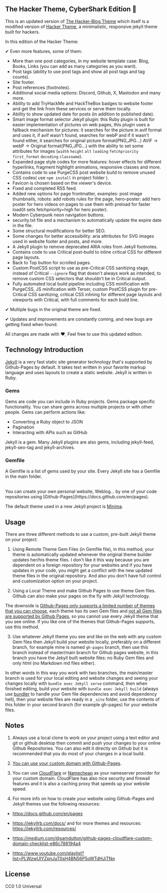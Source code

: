 ## The Hacker Theme, CyberShark Edition 🦈

This is an updated version of [The Hacker-Blog Theme](https://github.com/tocttou/hacker-blog) which itself is a modified version of [Hacker Theme](https://github.com/pages-themes/hacker), a minimalistic, responsive jekyll theme built for hackers.

In this edition of the Hacker Theme: 

✔ Even more features, some of them:

  - More than one post categories, in my website template case: Blog, Books, Links (you can add as many categories as you want).
  - Post tags (ability to use post tags and show all post tags and tag counts).
  - Site footer.
  - Post references (footnotes).
  - Additional social media options: Discord, Github, X, Mastodon and many more.
  - Ability to add TryHackMe and HackTheBox badges to website footer and get the link from these services or serve them locally.
  - Ability to show updated date for posts (in addition to published date).
  - Smart image format selector Jekyll plugin: this Ruby plugin is built for easier implementation of pictures on web pages, this plugin uses a fallback mechanism for pictures: it searches for the picture in avif format and uses it, if avif wasn't found, searches for webP and if it wasn't found either, it searches for original picture format(PNG,JPG...) AVIF -> webP -> Original format(PNG,JPG...) with the ability to set some attributes for images (`width` `height` `alt` `loading` `fetchpriority` `first_format` `decoding` `classname`).
  - Expanded page style codes for more features: hover effects for different hyperlinks, fragment highlight animations, responsive classes and more.
  - Contains code to use PurgeCSS post website build to remove unused CSS codes( use `npm install` in project folder ).
  - Favicon is chosen based on the viewer's device.
  - Fixed and completed RSS feed.
  - Added new options for page frontmatter, examples: post image thumbnails, robots: add robots rules for the page, hero-poster: add hero poster for hero videos on pages to use them with preload for faster load(it sets fetchpriority=high for hero poster).
  - Modern Cyberpunk neon navigation buttons.
  - security.txt file and a mechanism to automatically update the expire date in the file.
  - Some structural modifications for better SEO.
  - Some changes for better accessibility: aria attributes for SVG images used in website footer and posts, and more.
  - A Jekyll plugin to remove deprecated ARIA roles from Jekyll footnotes.
  - Contains code to use Critical post-build to inline critical CSS for different page layouts.
  - Back to Top button for scrolled pages.
  - Custom PostCSS script to use as pre-Critical CSS sanitizing stage, instead of Critical `--ignore` flag that doesn't always work as intended, to remove custom CSS selectors that shouldn't be in Critical output.
  - Fully automated local build pipeline including CSS minification with PurgeCSS, JS minification with Terser, custom PostCSS plugin for pre-Critical CSS sanitizing, critical CSS inlining for different page layouts and viewports with Critical, with full comments for each build line. 

✔ Multiple bugs in the original theme are fixed. 

✔ Updates and improvements are constantly coming, and new bugs are getting fixed when found.

All changes are made with ❤, Feel free to use this updated edition.

## Technology Introduction

[Jekyll](https://jekyllrb.com/) is a very fast static site generator technology that's supported by Github-Pages by default. It takes text written in your favorite markup language and uses layouts to create a static website. Jekyll is written in Ruby.

### Gems
Gems are code you can include in Ruby projects. Gems package specific functionality. You can share gems across multiple projects or with other people. Gems can perform actions like:

* Converting a Ruby object to JSON
* Pagination
* Interacting with APIs such as GitHub

Jekyll is a gem. Many Jekyll plugins are also gems, including jekyll-feed, jekyll-seo-tag and jekyll-archives.

### Gemfile
A Gemfile is a list of gems used by your site. Every Jekyll site has a Gemfile in the main folder.

<br>
You can create your own personal website, Weblog... by one of your code repositories using [Github-Pages](https://docs.github.com/en/pages).

The default theme used in a new Jekyll project is [Minima](https://github.com/jekyll/minima).

## Usage

There are three different methods to use a custom, pre-built Jekyll theme on your project:

1) Using Remote Theme Gem Files (in Gemfile file), in this method, your theme is automatically updated whenever the original theme builder updates her/his theme files. I don't like it this way because you are dependent on a foreign repository for your websites and if you have updates in your code, you might get a conflict with the new updated theme files in the original repository. And also you don't have full control and customization option on your project.

2) Using a Local Theme and make Github Pages to use theme Gem files. Github can also make your pages on the fly with Jekyll technology.

  The downside is [Github-Pages only supports a limited number of themes that you can choose](https://pages.github.com/themes/), each theme has its own Gem files and [not all  Gem files are supported by Github Pages](https://docs.github.com/en/pages/setting-up-a-github-pages-site-with-jekyll/about-github-pages-and-jekyll#plugins), so you cannot use  every Jekyll theme that you see online. If you like one of the themes that Github-Pages supports, use this method.

3) Use whatever Jekyll theme you see and like on the web with any custom Gem files then Jekyll build your website locally, preferably on a different branch, for example mine is named `gh-pages` branch, then use this branch instead of master/main branch for Github pages website, in this branch you have the Jekyll built website files: no Ruby Gem files and only html (no Markdown md files either).

In other words in this way you work with two branches, the main/master branch is used for your local editing and website changes and seeing your changes locally with `bundle exec Jekyll serve` command, then when finished editing, build your website with `bundle exec Jekyll build` (always use [bundler](https://jekyllrb.com/docs/ruby-101/#bundler) to handle your Gem file dependencies and avoid dependency hell), then your website files are ready in a `_site` folder, use the contents of this folder in your second branch (for example gh-pages) for your website files.

## Notes

1) Always use a local clone to work on your project using a text editor and git or github desktop then commit and push your changes to your online Github Repositories. You can also edit it directly on Github but it is recommended that you do most of your changes in a local build.

2) [You can use your custom domain with Github-Pages](https://docs.github.com/en/pages/configuring-a-custom-domain-for-your-github-pages-site).

3) You can use [CloudFlare](https://www.cloudflare.com/) or [Namecheap](https://www.namecheap.com/domains/freedns/) as your nameserver provider for your custom domain. CloudFlare has also nice security and firewall features and it is also a caching proxy that speeds up your website speed.

4) For more info on how to create your website using Github-Pages and Jekyll themes use the following resources:

* https://docs.github.com/en/pages

* https://jekyllrb.com/docs/ and for more themes and resources: https://jekyllrb.com/resources/

* https://medium.com/@samdutton/github-pages-cloudflare-custom-domain-checklist-e86c786194a4

* https://www.youtube.com/playlist?list=PLWzwUIYZpnJuT0sH4BN56P5oWTdHJiTNq


## License

CC0 1.0 Universal
